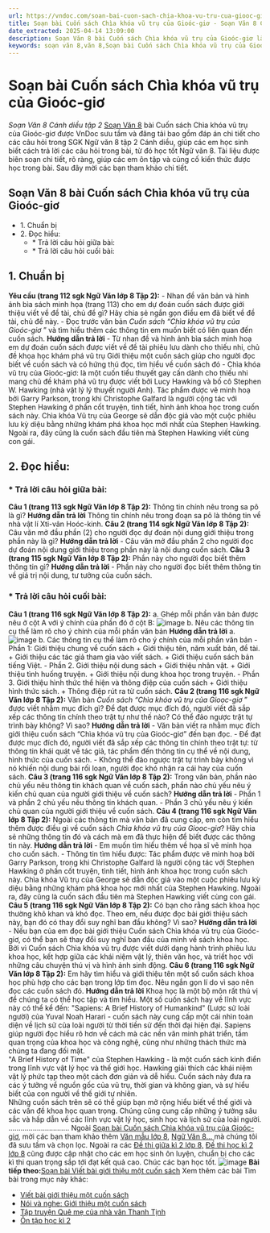 ```yaml
---
url: https://vndoc.com/soan-bai-cuon-sach-chia-khoa-vu-tru-cua-giooc-gio-315130
title: Soạn bài Cuốn sách Chìa khóa vũ trụ của Gioóc-giơ - Soạn Văn 8 Cánh diều tập 2 - VnDoc.com
date_extracted: 2025-04-14 13:09:00
description: Soạn Văn 8 bài Cuốn sách Chìa khóa vũ trụ của Gioóc-giơ là bài soạn mẫu thuộc chương trình Ngữ văn lớp 8, học kì 2. Mời các bạn cùng tham khảo bài soạn để chuẩn bị cho bài học sắp tới của mình.
keywords: soạn văn 8,văn 8,Soạn bài Cuốn sách Chìa khóa vũ trụ của Gioóc-giơ,ngữ văn 8,soan van 8,soạn văn lớp 8,giải văn 8,soạn văn 8 tập 2,soạn văn 8 Cuốn sách Chìa khóa vũ trụ của Gioóc-giơ,soạn Cuốn sách Chìa khóa vũ trụ của Gioóc-giơi,soạn văn 8 cánh diều,văn 8 cánh diều,ngữ văn 8 cánh diều
---
```


# Soạn bài Cuốn sách Chìa khóa vũ trụ của Gioóc-giơ
 _Soạn Văn 8 Cánh diều tập 2_
[Soạn Văn 8](<https://vndoc.com/ngu-van-8-canh-dieu>) bài Cuốn  sách Chìa khóa vũ trụ của Gioóc-giơ được VnDoc sưu tầm và đăng tải bao gồm đáp án chi tiết cho các câu hỏi trong SGK Ngữ văn 8 tập 2 Cánh diều, giúp các em học sinh biết cách trả lời các câu hỏi trong bài, từ đó học tốt Ngữ văn 8. Tài liệu được biên soạn chi tiết, rõ ràng, giúp các em ôn tập và củng cố kiến thức được học trong bài. Sau đây mời các bạn tham khảo chi tiết.
## Soạn Văn 8 bài Cuốn sách Chìa khóa vũ trụ của Gioóc-giơ
  * 1\. Chuẩn bị
  * 2\. Đọc hiểu:
    * \* Trả lời câu hỏi giữa bài: 
    * \* Trả lời câu hỏi cuối bài: 

## **1\. Chuẩn bị**
**Yêu cầu \(trang 112 sgk Ngữ Văn lớp 8 Tập 2\):**
\- Nhan đề văn bản và hình ảnh bìa sách minh họa \(trang 113\) cho em dự đoán cuốn sách được giới thiệu viết về đề tài, chủ đề gì? Hãy chia sẻ ngắn gọn điều em đã biết về đề tài, chủ đề này.
\- Đọc trước văn bản _Cuốn sách “Chìa khóa vũ trụ của Gioóc-giơ_ ” và tìm hiểu thêm các thông tin em muốn biết có liên quan đến cuốn sách.
**Hướng dẫn trả lời**
\- Từ nhan đề và hình ảnh bìa sách minh hoạ em dự đoán cuốn sách được viết về đề tài phiêu lưu dành cho thiếu nhi, chủ đề khoa học khám phá vũ trụ
Giới thiệu một cuốn sách giúp cho người đọc biết về cuốn sách và có hứng thú đọc, tìm hiểu về cuốn sách đó
\- Chìa khóa vũ trụ của Gioóc-giơ: là một cuốn tiểu thuyết gay cấn dành cho thiếu nhi mang chủ đề khám phá vũ trụ được viết bởi Lucy Hawking và bố cô Stephen W. Hawking \(nhà vật lý lý thuyết người Anh\). Tác phẩm được vẽ minh hoạ bởi Garry Parkson, trong khi Christophe Galfard là người cộng tác với Stephen Hawking ở phần cốt truyện, tình tiết, hình ảnh khoa học trong cuốn sách này. Chìa khóa Vũ trụ của George sẽ dẫn độc giả vào một cuộc phiêu lưu kỳ diệu bằng những khám phá khoa học mới nhất của Stephen Hawking. Ngoài ra, đây cũng là cuốn sách đầu tiên mà Stephen Hawking viết cùng con gái.
## **2\. Đọc hiểu:**
### **\* Trả lời câu hỏi giữa bài:**
**Câu 1 \(trang 113 sgk Ngữ Văn lớp 8 Tập 2\):**
Thông tin chính nêu trong sa pô là gì?
**Hướng dẫn trả lời**
Thông tin chính nêu trong đoạn sa pô là thông tin về nhà vật lí Xti-vân Hoóc-kinh.
**Câu 2 \(trang 114 sgk Ngữ Văn lớp 8 Tập 2\):**
Câu văn mở đầu phần \(2\) cho người đọc dự đoán nội dung giới thiệu trong phần này là gì?
**Hướng dẫn trả lời**
\- Câu văn mở đầu phần 2 cho người đọc dự đoán nội dung giới thiệu trong phần này là nội dung cuốn sách.
**Câu 3 \(trang 115 sgk Ngữ Văn lớp 8 Tập 2\):**
Phần này cho người đọc biết thêm thông tin gì?
**Hướng dẫn trả lời**
\- Phần này cho người đọc biết thêm thông tin về giá trị nội dung, tư tưởng của cuốn  sách.
### **\* Trả lời câu hỏi cuối bài:**
**Câu 1 \(trang 116 sgk Ngữ Văn lớp 8 Tập 2\):**
a. Ghép mỗi phần văn bản được nêu ở cột A với ý chính của phần đó ở cột B:
![image](https://i.vdoc.vn/data/image/2024/02/05/cuon-sach-chia-khoa-vu-tru-cua-giooc-gio-1.png)
b. Nêu các thông tin cụ thể làm rõ cho ý chính của mỗi phần văn bản
**Hướng dẫn trả lời**
a.
![image](https://i.vdoc.vn/data/image/2024/02/05/cuon-sach-chia-khoa-vu-tru-cua-giooc-gio-1a.png)
b. Các thông tin cụ thể làm rõ cho ý chính của mỗi phần văn bản
\- Phần 1: Giới thiệu chung về cuốn sách
\+ Giới thiệu tên, năm xuất bản, đề tài.
\+ Giới thiệu các tác giả tham gia vào viết sách.
\+ Giới thiệu cuốn sách bản tiếng Việt.
\- Phần 2. Giới thiệu nội dung sách
\+ Giới thiệu nhân vật.
\+ Giới thiệu tình huống truyện.
\+ Giới thiệu nội dung khoa học trong truyện.
\- Phần 3. Giới thiệu hình thức thể hiện và thông điệp của cuốn sách
\+ Giới thiệu hình thức sách.
\+ Thông điệp rút ra từ cuốn sách.
**Câu 2 \(trang 116 sgk Ngữ Văn lớp 8 Tập 2\):**
Văn bản _Cuốn sách “Chìa khóa vũ trụ của Giooc-giơ_ ” được viết nhằm mục đích gì? Để đạt được mục đích đó, người viết đã sắp xếp các thông tin chính theo trật tự như thế nào? Có thể đảo ngược trật tự trình bày không? Vì sao?
**Hướng dẫn trả lời**
\- Văn bản viết ra nhằm mục đích giới thiệu cuốn sách “Chìa khóa vũ trụ của Gioóc-giơ” đến bạn đọc.
\- Để đạt được mục đích đó, người viết đã sắp xếp các thông tin chính theo trật tự: từ thông tin khái quát về tác giả, tác phẩm đến thông tin cụ thể về nội dung, hình thức của cuốn sách.
\- Không thể đảo ngược trật tự trình bày không vì nó khiến nội dung bài rối loạn, người đọc khó nhận ra cái hay của cuốn sách.
**Câu 3 \(trang 116 sgk Ngữ Văn lớp 8 Tập 2\):**
Trong văn bản, phần nào chủ yếu nêu thông tin khách quan về cuốn sách, phần nào chủ yếu nêu ý kiến chủ quan của người giới thiệu về cuốn sách?
**Hướng dẫn trả lời**
\- Phần 1 và phần 2 chủ yếu nêu thông tin khách quan.
\- Phần 3 chủ yếu nêu ý kiến chủ quan của người giới thiệu về cuốn sách.
**Câu 4 \(trang 116 sgk Ngữ Văn lớp 8 Tập 2\):**
Ngoài các thông tin mà văn bản đã cung cấp, em còn tìm hiểu thêm được điều gì về cuốn sách _Chìa khóa vũ trụ của Giooc-giơ_? Hãy chia sẻ những thông tin đó và cách mà em đã thực hiện để biết được các thông tin này.
**Hướng dẫn trả lời**
\- Em muốn tìm hiểu thêm về họa sĩ vẽ minh họa cho cuốn sách.
\- Thông tin tìm hiểu được: Tác phẩm được vẽ minh hoạ bởi Garry Parkson, trong khi Christophe Galfard là người cộng tác với Stephen Hawking ở phần cốt truyện, tình tiết, hình ảnh khoa học trong cuốn  sách này. Chìa khóa Vũ trụ của George sẽ dẫn độc giả vào một cuộc phiêu lưu kỳ diệu bằng những khám phá khoa học mới nhất của Stephen Hawking. Ngoài ra, đây cũng là cuốn sách đầu tiên mà Stephen Hawking viết cùng con gái.
**Câu 5 \(trang 116 sgk Ngữ Văn lớp 8 Tập 2\):**
Có bạn cho rằng sách khoa học thường khô khan và khó đọc. Theo em, nếu được đọc bài giới thiệu sách này, bạn đó có thay đổi suy nghĩ ban đầu không? Vì sao?
**Hướng dẫn trả lời**
\- Nếu bạn của em đọc bài giới thiệu Cuốn sách Chìa khóa vũ trụ của Gioóc-giơ, có thể bạn sẽ thay đổi suy nghĩ ban đầu của mình về sách khoa học. Bởi vì Cuốn sách Chìa khóa vũ trụ được viết dưới dạng hành trình phiêu lưu khoa học, kết hợp giữa các khái niệm vật lý, thiên văn học, và triết học với những câu chuyện thú vị và hình ảnh sinh động.
**Câu 6 \(trang 116 sgk Ngữ Văn lớp 8 Tập 2\):**
Em hãy tìm hiểu và giới thiệu tên một số cuốn sách khoa học phù hợp cho các bạn trong lớp tìm đọc. Nêu ngắn gọn lí do vì sao nên đọc các cuốn sách đó.
**Hướng dẫn trả lời**
Khoa học là một bộ môn rất thú vị để chúng ta có thể học tập và tìm hiểu. Một số cuốn sách hay về lĩnh vực này có thể kể đến:
"Sapiens: A Brief History of Humankind" \(Lược sử loài người\) của Yuval Noah Harari - cuốn sách này cung cấp một cái nhìn toàn diện về lịch sử của loài người từ thời tiền sử đến thời đại hiện đại. Sapiens giúp người đọc hiểu rõ hơn về cách mà các nền văn minh phát triển, tầm quan trọng của khoa học và công nghệ, cũng như những thách thức mà chúng ta đang đối mặt.  
"A Brief History of Time" của Stephen Hawking - là một cuốn sách kinh điển trong lĩnh vực vật lý học và thế giới học. Hawking giải thích các khái niệm vật lý phức tạp theo một cách đơn giản và dễ hiểu. Cuốn sách này đưa ra các ý tưởng về nguồn gốc của vũ trụ, thời gian và không gian, và sự hiểu biết của con người về thế giới tự nhiên.  
Những cuốn sách trên sẽ có thể giúp bạn mở rộng hiểu biết về thế giới và các vấn đề khoa học quan trọng. Chúng cũng cung cấp những ý tưởng sâu sắc và hấp dẫn về các lĩnh vực vật lý học, sinh học và lịch sử của loài người.
..............................
Ngoài [Soạn bài Cuốn sách Chìa khóa vũ trụ của Gioóc-giơ](<https://vndoc.com/soan-bai-cuon-sach-chia-khoa-vu-tru-cua-giooc-gio-315130>), mời các bạn tham khảo thêm [Văn mẫu lớp 8](<https://vndoc.com/van-mau-lop8>), [Ngữ Văn 8... ](<https://vndoc.com/ngu-van-lop8>)mà chúng tôi đã sưu tầm và chọn lọc. Ngoài ra các [Đề thi giữa kì 2 lớp 8,](<https://vndoc.com/de-thi-giua-ki-2-lop8>) [Đề thi học kì 2 lớp 8](<https://vndoc.com/de-thi-hoc-ki-2-lop8>) cũng được cập nhật cho các em học sinh ôn luyện, chuẩn bị cho các kì thi quan trọng sắp tới đạt kết quả cao. Chúc các bạn học tốt.
![image](https://i.vdoc.vn/data/image/2022/08/26/ban-tay.svg) **Bài tiếp theo:**[Soạn bài Viết bài giới thiệu một cuốn sách](<https://vndoc.com/soan-bai-viet-bai-gioi-thieu-mot-cuon-sach-315132>)
Xem thêm các bài Tìm bài trong mục này khác:
  * [Viết bài giới thiệu một cuốn sách](</soan-bai-viet-bai-gioi-thieu-mot-cuon-sach-315132>)
  * [Nói và nghe: Giới thiệu một cuốn sách](</soan-bai-gioi-thieu-mot-cuon-sach-315133>)
  * [Tập truyện Quê mẹ của nhà văn Thanh Tịnh ](</soan-bai-tap-truyen-que-me-cua-nha-van-thanh-tinh-315135>)
  * [Ôn tập học kì 2](</soan-bai-on-tap-hoc-ki-2-ngu-van-8-canh-dieu-315175>)


